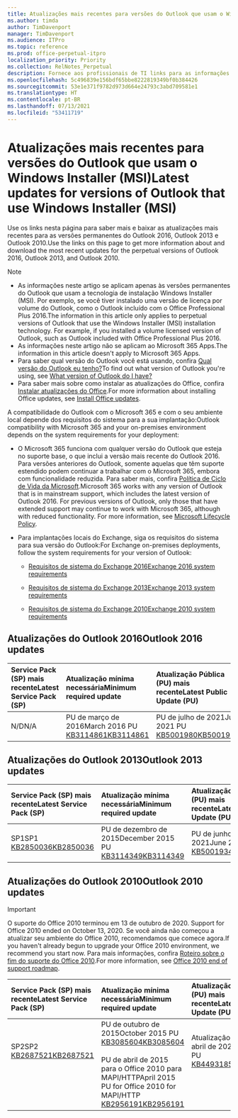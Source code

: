 ```yaml
---
title: Atualizações mais recentes para versões do Outlook que usam o Windows Installer (MSI)
ms.author: timda
author: TimDavenport
manager: TimDavenport
ms.audience: ITPro
ms.topic: reference
ms.prod: office-perpetual-itpro
localization_priority: Priority
ms.collection: RelNotes_Perpetual
description: Fornece aos profissionais de TI links para as informações de atualização mais recentes para as versões permanentes do Outlook 2016, Outlook 2013 e Outlook 2010
ms.openlocfilehash: 5c496839e156bdf65bbe8222819349bf0b384426
ms.sourcegitcommit: 53e1e371f9782d973d664e24793c3abd709581e1
ms.translationtype: HT
ms.contentlocale: pt-BR
ms.lasthandoff: 07/13/2021
ms.locfileid: "53411719"
---
```

# <a name="latest-updates-for-versions-of-outlook-that-use-windows-installer-msi"></a><span data-ttu-id="f8b66-103">Atualizações mais recentes para versões do Outlook que usam o Windows Installer (MSI)</span><span class="sxs-lookup"><span data-stu-id="f8b66-103">Latest updates for versions of Outlook that use Windows Installer (MSI)</span></span>

<span data-ttu-id="f8b66-104">Use os links nesta página para saber mais e baixar as atualizações mais recentes para as versões permanentes do Outlook 2016, Outlook 2013 e Outlook 2010.</span><span class="sxs-lookup"><span data-stu-id="f8b66-104">Use the links on this page to get more information about and download the most recent updates for the perpetual versions of Outlook 2016, Outlook 2013, and Outlook 2010.</span></span>
  
> [!NOTE]
> - <span data-ttu-id="f8b66-p101">As informações neste artigo se aplicam apenas às versões permanentes do Outlook que usam a tecnologia de instalação Windows Installer (MSI). Por exemplo, se você tiver instalado uma versão de licença por volume do Outlook, como o Outlook incluído com o Office Professional Plus 2016.</span><span class="sxs-lookup"><span data-stu-id="f8b66-p101">The information in this article only applies to perpetual versions of Outlook that use the Windows Installer (MSI) installation technology. For example, if you installed a volume licensed version of Outlook, such as Outlook included with Office Professional Plus 2016.</span></span>
> - <span data-ttu-id="f8b66-107">As informações neste artigo não se aplicam ao Microsoft 365 Apps.</span><span class="sxs-lookup"><span data-stu-id="f8b66-107">The information in this article doesn't apply to Microsoft 365 Apps.</span></span>
> - <span data-ttu-id="f8b66-108">Para saber qual versão do Outlook você está usando, confira [Qual versão do Outlook eu tenho?](https://support.office.com/article/b3a9568c-edb5-42b9-9825-d48d82b2257c)</span><span class="sxs-lookup"><span data-stu-id="f8b66-108">To find out what version of Outlook you're using, see [What version of Outlook do I have?](https://support.office.com/article/b3a9568c-edb5-42b9-9825-d48d82b2257c)</span></span>
> - <span data-ttu-id="f8b66-109">Para saber mais sobre como instalar as atualizações do Office, confira [Instalar atualizações do Office](https://support.office.com/article/2ab296f3-7f03-43a2-8e50-46de917611c5).</span><span class="sxs-lookup"><span data-stu-id="f8b66-109">For more information about installing Office updates, see [Install Office updates](https://support.office.com/article/2ab296f3-7f03-43a2-8e50-46de917611c5).</span></span> 
  
<span data-ttu-id="f8b66-110">A compatibilidade do Outlook com o Microsoft 365 e com o seu ambiente local depende dos requisitos do sistema para a sua implantação:</span><span class="sxs-lookup"><span data-stu-id="f8b66-110">Outlook compatibility with Microsoft 365 and your on-premises environment depends on the system requirements for your deployment:</span></span>
  
- <span data-ttu-id="f8b66-p102">O Microsoft 365 funciona com qualquer versão do Outlook que esteja no suporte base, o que inclui a versão mais recente do Outlook 2016. Para versões anteriores do Outlook, somente aquelas que têm suporte estendido podem continuar a trabalhar com o Microsoft 365, embora com funcionalidade reduzida. Para saber mais, confira [Política de Ciclo de Vida da Microsoft](https://support.microsoft.com/lifecycle).</span><span class="sxs-lookup"><span data-stu-id="f8b66-p102">Microsoft 365 works with any version of Outlook that is in mainstream support, which includes the latest version of Outlook 2016. For previous versions of Outlook, only those that have extended support may continue to work with Microsoft 365, although with reduced functionality. For more information, see [Microsoft Lifecycle Policy](https://support.microsoft.com/lifecycle).</span></span>
    
- <span data-ttu-id="f8b66-114">Para implantações locais do Exchange, siga os requisitos do sistema para sua versão do Outlook:</span><span class="sxs-lookup"><span data-stu-id="f8b66-114">For Exchange on-premises deployments, follow the system requirements for your version of Outlook:</span></span>
    
  - [<span data-ttu-id="f8b66-115">Requisitos de sistema do Exchange 2016</span><span class="sxs-lookup"><span data-stu-id="f8b66-115">Exchange 2016 system requirements</span></span>](/Exchange/plan-and-deploy/system-requirements)
    
  - [<span data-ttu-id="f8b66-116">Requisitos de sistema do Exchange 2013</span><span class="sxs-lookup"><span data-stu-id="f8b66-116">Exchange 2013 system requirements</span></span>](/exchange/exchange-2013-system-requirements-exchange-2013-help)
    
  - <span data-ttu-id="f8b66-117">[Requisitos de sistema do Exchange 2010](/previous-versions/office/exchange-server-2010/aa996719(v=exchg.141))</span><span class="sxs-lookup"><span data-stu-id="f8b66-117">[Exchange 2010 system requirements](/previous-versions/office/exchange-server-2010/aa996719(v=exchg.141))</span></span>

   
## <a name="outlook-2016-updates"></a><span data-ttu-id="f8b66-118">Atualizações do Outlook 2016</span><span class="sxs-lookup"><span data-stu-id="f8b66-118">Outlook 2016 updates</span></span>

|<span data-ttu-id="f8b66-119">**Service Pack (SP) mais recente**</span><span class="sxs-lookup"><span data-stu-id="f8b66-119">**Latest Service Pack (SP)**</span></span>|<span data-ttu-id="f8b66-120">**Atualização mínima necessária**</span><span class="sxs-lookup"><span data-stu-id="f8b66-120">**Minimum required update**</span></span>|<span data-ttu-id="f8b66-121">**Atualização Pública (PU) mais recente**</span><span class="sxs-lookup"><span data-stu-id="f8b66-121">**Latest Public Update (PU)**</span></span>|
|:-----|:-----|:-----|
|<span data-ttu-id="f8b66-122">N/D</span><span class="sxs-lookup"><span data-stu-id="f8b66-122">N/A</span></span>  <br/> |<span data-ttu-id="f8b66-123">PU de março de 2016</span><span class="sxs-lookup"><span data-stu-id="f8b66-123">March 2016 PU</span></span> <br/>[<span data-ttu-id="f8b66-124">KB3114861</span><span class="sxs-lookup"><span data-stu-id="f8b66-124">KB3114861</span></span>](https://support.microsoft.com/help/3114861) <br/> |<span data-ttu-id="f8b66-125">PU de julho de 2021</span><span class="sxs-lookup"><span data-stu-id="f8b66-125">July 2021 PU</span></span> <br/>[<span data-ttu-id="f8b66-126">KB5001980</span><span class="sxs-lookup"><span data-stu-id="f8b66-126">KB5001980</span></span>](https://support.microsoft.com/help/5001980) 

## <a name="outlook-2013-updates"></a><span data-ttu-id="f8b66-127">Atualizações do Outlook 2013</span><span class="sxs-lookup"><span data-stu-id="f8b66-127">Outlook 2013 updates</span></span>

|<span data-ttu-id="f8b66-128">**Service Pack (SP) mais recente**</span><span class="sxs-lookup"><span data-stu-id="f8b66-128">**Latest Service Pack (SP)**</span></span>|<span data-ttu-id="f8b66-129">**Atualização mínima necessária**</span><span class="sxs-lookup"><span data-stu-id="f8b66-129">**Minimum required update**</span></span>|<span data-ttu-id="f8b66-130">**Atualização Pública (PU) mais recente**</span><span class="sxs-lookup"><span data-stu-id="f8b66-130">**Latest Public Update (PU)**</span></span>|
|:-----|:-----|:-----|
|<span data-ttu-id="f8b66-131">SP1</span><span class="sxs-lookup"><span data-stu-id="f8b66-131">SP1</span></span>  <br/>[<span data-ttu-id="f8b66-132">KB2850036</span><span class="sxs-lookup"><span data-stu-id="f8b66-132">KB2850036</span></span>](https://go.microsoft.com/fwlink/p/?LinkId=512538) <br/> |<span data-ttu-id="f8b66-133">PU de dezembro de 2015</span><span class="sxs-lookup"><span data-stu-id="f8b66-133">December 2015 PU</span></span> <br/>[<span data-ttu-id="f8b66-134">KB3114349</span><span class="sxs-lookup"><span data-stu-id="f8b66-134">KB3114349</span></span>](https://support.microsoft.com/kb/3114349) <br/> |<span data-ttu-id="f8b66-135">PU de junho de 2021</span><span class="sxs-lookup"><span data-stu-id="f8b66-135">June 2021 PU</span></span> <br/>[<span data-ttu-id="f8b66-136">KB5001934</span><span class="sxs-lookup"><span data-stu-id="f8b66-136">KB5001934</span></span>](https://support.microsoft.com/help/5001934)  |
   
## <a name="outlook-2010-updates"></a><span data-ttu-id="f8b66-137">Atualizações do Outlook 2010</span><span class="sxs-lookup"><span data-stu-id="f8b66-137">Outlook 2010 updates</span></span>
> [!IMPORTANT]
> <span data-ttu-id="f8b66-138">O suporte do Office 2010 terminou em 13 de outubro de 2020. </span><span class="sxs-lookup"><span data-stu-id="f8b66-138">Support for Office 2010 ended on October 13, 2020.</span></span> <span data-ttu-id="f8b66-139">Se você ainda não começou a atualizar seu ambiente do Office 2010, recomendamos que comece agora.</span><span class="sxs-lookup"><span data-stu-id="f8b66-139">If you haven't already begun to upgrade your Office 2010 environment, we recommend you start now.</span></span> <span data-ttu-id="f8b66-140">Para mais informações, confira [Roteiro sobre o fim do suporte do Office 2010](/DeployOffice/office-2010-end-support-roadmap).</span><span class="sxs-lookup"><span data-stu-id="f8b66-140">For more information, see [Office 2010 end of support roadmap](/DeployOffice/office-2010-end-support-roadmap).</span></span>

|<span data-ttu-id="f8b66-141">**Service Pack (SP) mais recente**</span><span class="sxs-lookup"><span data-stu-id="f8b66-141">**Latest Service Pack (SP)**</span></span>|<span data-ttu-id="f8b66-142">**Atualização mínima necessária**</span><span class="sxs-lookup"><span data-stu-id="f8b66-142">**Minimum required update**</span></span>|<span data-ttu-id="f8b66-143">**Atualização Pública (PU) mais recente**</span><span class="sxs-lookup"><span data-stu-id="f8b66-143">**Latest Public Update (PU)**</span></span>|
|:-----|:-----|:-----|
|<span data-ttu-id="f8b66-144">SP2</span><span class="sxs-lookup"><span data-stu-id="f8b66-144">SP2</span></span> <br/>[<span data-ttu-id="f8b66-145">KB2687521</span><span class="sxs-lookup"><span data-stu-id="f8b66-145">KB2687521</span></span>](https://go.microsoft.com/fwlink/p/?LinkId=512542) <br><br><br><br/> |<span data-ttu-id="f8b66-146">PU de outubro de 2015</span><span class="sxs-lookup"><span data-stu-id="f8b66-146">October 2015 PU</span></span> <br/> [<span data-ttu-id="f8b66-147">KB3085604</span><span class="sxs-lookup"><span data-stu-id="f8b66-147">KB3085604</span></span>](https://support.microsoft.com/kb/3085604) <br/><br/>  <span data-ttu-id="f8b66-148">PU de abril de 2015 para o Office 2010 para MAPI/HTTP</span><span class="sxs-lookup"><span data-stu-id="f8b66-148">April 2015 PU for Office 2010 for MAPI/HTTP</span></span> <br/> [<span data-ttu-id="f8b66-149">KB2956191</span><span class="sxs-lookup"><span data-stu-id="f8b66-149">KB2956191</span></span>](https://support.microsoft.com/help/2956191/april-14-2015-update-for-office-2010-kb2956191) <br/> |<span data-ttu-id="f8b66-150">Atualização Pública de abril de 2021</span><span class="sxs-lookup"><span data-stu-id="f8b66-150">April 2021 PU</span></span> <br/>[<span data-ttu-id="f8b66-151">KB4493185</span><span class="sxs-lookup"><span data-stu-id="f8b66-151">KB4493185</span></span>](https://support.microsoft.com/help/4493185) <br><br><br><br/>|
